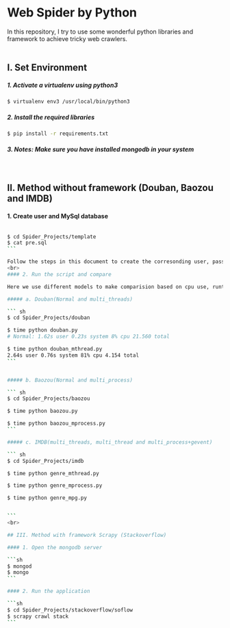 # Web Spider by Python

In this repository, I try to use some wonderful python libraries and framework to achieve tricky web crawlers. 
<br><br>

## I. Set Environment 

##### 1. Activate a virtualenv using python3 

```sh		
$ virtualenv env3 /usr/local/bin/python3
```

##### 2. Install the required libraries

```sh
$ pip install -r requirements.txt
```

##### 3. Notes: Make sure you have installed mongodb in your system

<br>

## II. Method without framework (Douban, Baozou and IMDB)

#### 1. Create user and MySql database

````sh

$ cd Spider_Projects/template
$ cat pre.sql
```

Follow the steps in this document to create the corresonding user, password and database
<br>
#### 2. Run the script and compare

Here we use different models to make comparision based on cpu use, runtime etc.

##### a. Douban(Normal and multi_threads)

``` sh
$ cd Spider_Projects/douban

$ time python douban.py
# Normal: 1.62s user 0.23s system 8% cpu 21.560 total

$ time python douban_mthread.py
2.64s user 0.76s system 81% cpu 4.154 total
```


##### b. Baozou(Normal and multi_process)

``` sh
$ cd Spider_Projects/baozou

$ time python baozou.py

$ time python baozou_mprocess.py
```

##### c. IMDB(multi_threads, multi_thread and multi_process+gevent)

``` sh
$ cd Spider_Projects/imdb

$ time python genre_mthread.py

$ time python genre_mprocess.py

$ time python genre_mpg.py


```
<br>

## III. Method with framework Scrapy (Stackoverflow)

#### 1. Open the mongodb server 

```sh
$ mongod 
$ mongo
```

#### 2. Run the application

```sh
$ cd Spider_Projects/stackoverflow/soflow
$ scrapy crawl stack
```



